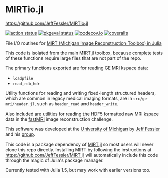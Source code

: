 # MIRTio.jl
https://github.com/JeffFessler/MIRTio.jl

[![action status][action-img]][action-url]
[![pkgeval status][pkgeval-img]][pkgeval-url]
[![codecov.io][codecov-img]][codecov-url]
[![coveralls][coveralls-img]][coveralls-url]

File I/O routines for
[MIRT (Michigan Image Reconstruction Toolbox) in Julia](https://github.com/JeffFessler/MIRT.jl)

This code is isolated from the main MIRT.jl toolbox,
because complete tests of these functions
require large files
that are not part of the repo.

The primary functions exported are for reading GE MRI kspace data:
* `loadpfile`
* `read_rdb_hdr`

Utility functions for reading and writing fixed-length structured headers,
which are common in legacy medical imaging formats,
are in `src/ge-mri/header.jl`,
such as `header_read` and `header_write`.

Also included are utilities for reading the HDF5 formatted
raw MRI kspace data
in the
[fastMRI](https://fastmri.org/)
image reconstruction challenge.

This software was developed at the
[University of Michigan](https://umich.edu/)
by
[Jeff Fessler](http://web.eecs.umich.edu/~fessler)
and his
[group](http://web.eecs.umich.edu/~fessler/group).

This code is a package dependency of
[MIRT.jl](https://github.com/JeffFessler/MIRT.jl)
so most users will never clone this repo directly.
Installing MIRT
by following the instructions at
https://github.com/JeffFessler/MIRT.jl
will automatically include this code
through the magic of Julia's package manager.

Currently tested with Julia 1.5,
but may work with earlier versions too.

<!-- URLs -->
[action-img]: https://github.com/JeffFessler/MIRTio.jl/workflows/Unit%20test/badge.svg
[action-url]: https://github.com/JeffFessler/MIRTio.jl/actions
[pkgeval-img]: https://juliaci.github.io/NanosoldierReports/pkgeval_badges/M/MIRTio.svg
[pkgeval-url]: https://juliaci.github.io/NanosoldierReports/pkgeval_badges/M/MIRTio.html
[codecov-img]: https://codecov.io/github/JeffFessler/MIRTio.jl/coverage.svg?branch=master
[codecov-url]: https://codecov.io/github/JeffFessler/MIRTio.jl?branch=master
[coveralls-img]: https://coveralls.io/repos/JeffFessler/MIRTio.jl/badge.svg?branch=master
[coveralls-url]: https://coveralls.io/github/JeffFessler/MIRTio.jl?branch=master
